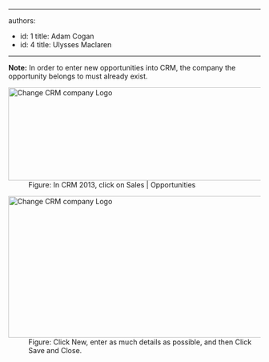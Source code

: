 

---
authors:
  - id: 1
    title: Adam Cogan
  - id: 4
    title: Ulysses Maclaren
---




<span class='intro'> <strong>Note&#58;</strong> In order to enter new opportunities into CRM, the company the opportunity belongs to must already&#160;exist.  </span>

<dl class="goodImage">
          <dt>
            <img src="/Communication/RulesToBetterCRMForUsers/PublishingImages/Sales-Opportunities.jpg" alt="Change CRM company Logo" style="width&#58;600px;height&#58;186px;" />
          </dt>
          <dd>
            Figure&#58; In CRM 2013, click on Sales | Opportunities​</dd>
        </dl>
        <dl class="goodImage">
          <dt>
            <img src="/Communication/RulesToBetterCRMForUsers/PublishingImages/NewOpportunity.jpg" alt="Change CRM company Logo" style="width&#58;600px;height&#58;283px;" />
          </dt>
          <dd>
            Figure&#58; Click New, enter as much details as possible, and then Click Save and Close.
          </dd>
        </dl>



